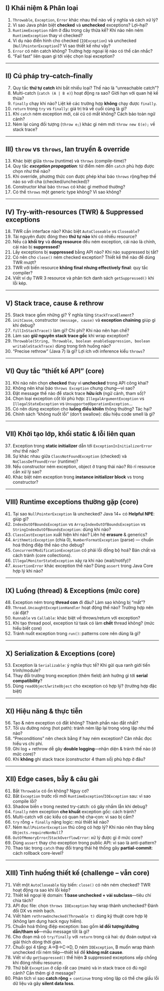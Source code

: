 ## I) Khái niệm & Phân loại

1. `Throwable`, `Exception`, `Error` khác nhau thế nào về ý nghĩa và cách xử lý?
2. Vì sao Java phân biệt **checked** và **unchecked** exceptions? Lợi–hại?
3. `RuntimeException` nằm ở đâu trong cây thừa kế? Khi nào nên ném `RuntimeException` thay vì checked?
4. Ví dụ nào điển hình cho checked (`IOException`) và unchecked (`NullPointerException`)? Vì sao thiết kế như vậy?
5. `Error` có nên catch không? Trường hợp ngoại lệ nào có thể cân nhắc?
6. “Fail fast” liên quan gì tới việc chọn loại exception?

---

## II) Cú pháp try–catch–finally

7. Quy tắc **thứ tự catch** khi bắt nhiều loại? Thế nào là “unreachable catch”?
8. Multi-catch (`catch (A | B e)`) hoạt động ra sao? Giới hạn với quan hệ kế thừa?
9. `finally` chạy khi nào? Liệt kê các trường hợp **không** chạy được `finally`.
10. `return` trong `try` vs `finally`: giá trị trả về cuối cùng là gì?
11. Khi `catch` ném exception mới, cái cũ có mất không? Cách bảo toàn ngữ cảnh?
12. Ném lại cùng đối tượng (`throw e;`) khác gì ném mới `throw new E(e);` về stack trace?

---

## III) `throw` vs `throws`, lan truyền & override

13. Khác biệt giữa `throw` (runtime) và `throws` (compile-time)?
14. Quy tắc ***exception propagation***: từ điểm ném đến `catch` phù hợp được chọn như thế nào?
15. Khi override, phương thức con được phép khai báo `throws` rộng/hẹp thế nào so với cha (checked/unchecked)?
16. Constructor khai báo `throws` có khác gì method thường?
17. Có thể `throws` một generic type không? Vì sao không?

---

## IV) Try-with-resources (TWR) & Suppressed exceptions

18. TWR cần interface nào? Khác biệt `AutoCloseable` vs `Closeable`?
19. Tài nguyên được đóng theo **thứ tự nào** khi có nhiều resource?
20. Nếu cả **khối try** và **đóng resource** đều ném exception, cái nào là chính, cái nào bị **suppressed**?
21. Lấy exceptions bị **suppressed** bằng API nào? Khi nào suppressed bị tắt?
22. Có nên cho `close()` ném checked exception? Thiết kế thế nào để dùng TWR mượt?
23. TWR với biến resource **không final nhưng effectively final**: quy tắc compiler?
24. Viết ví dụ TWR 3 resource và phân tích danh sách `getSuppressed()` khi lỗi kép.

---

## V) Stack trace, cause & rethrow

25. Stack trace gồm những gì? Ý nghĩa từng `StackTraceElement`?
26. `initCause`, constructor `(message, cause)` và **exception chaining** giúp gì khi debug?
27. `fillInStackTrace()` làm gì? Chi phí? Khi nào nên hạn chế?
28. Làm sao **giữ nguyên stack trace gốc** khi wrap exception?
29. `Throwable(String, Throwable, boolean enableSuppression, boolean writableStackTrace)` dùng trong tình huống nào?
30. “Precise rethrow” (Java 7) là gì? Lợi ích với inference kiểu `throws`?

---

## VI) Quy tắc “thiết kế API” (core)

31. Khi nào nên chọn **checked** thay vì **unchecked** trong API công khai?
32. Không nên khai báo `throws Exception` chung chung—vì sao?
33. Đặt message thế nào để stack trace **hữu ích** (ngữ cảnh, tham số)?
34. Chọn loại exception cốt lõi phù hợp: `IllegalArgumentException` vs `IllegalStateException` vs `UnsupportedOperationException`…
35. Có nên dùng exception cho **luồng điều khiển** thông thường? Tác hại?
36. Chính sách “không nuốt lỗi” (don’t swallow): dấu hiệu code smell là gì?

---

## VII) Khởi tạo lớp, khối static & lỗi liên quan

37. Exception trong **static initializer** dẫn tới `ExceptionInInitializerError` như thế nào?
38. Sự khác nhau giữa `ClassNotFoundException` (checked) và `NoClassDefFoundError` (runtime)?
39. Nếu constructor ném exception, object ở trạng thái nào? Rò rỉ resource cần xử lý sao?
40. Khác biệt ném exception trong **instance initializer block** vs trong constructor?

---

## VIII) Runtime exceptions thường gặp (core)

41. Tại sao `NullPointerException` là unchecked? Java 14+ có **Helpful NPE**: giúp gì?
42. `IndexOutOfBoundsException` vs `ArrayIndexOutOfBoundsException` vs `StringIndexOutOfBoundsException`: dùng khi nào?
43. `ClassCastException` xuất hiện khi nào? Liên hệ **erasure** & generics?
44. `ArithmeticException` (chia 0), `NumberFormatException` (parse) — chuẩn hoá thông điệp thế nào cho debug?
45. `ConcurrentModificationException` có phải lỗi đồng bộ hoá? Bản chất và cách tránh (core collections).
46. `IllegalMonitorStateException` xảy ra khi nào (wait/notify)?
47. `AssertionError` khác exception thế nào? Dùng `assert` trong Java Core hợp lý khi nào?

---

## IX) Luồng (thread) & Exceptions (mức core)

48. Exception ném trong **thread con** đi đâu? Làm sao không bị “mất”?
49. `Thread.UncaughtExceptionHandler` hoạt động thế nào? Trường hợp nên cài đặt?
50. `Runnable` vs `Callable`: khác biệt về throws/return với exception?
51. Khi tạo thread pool, exception từ task có làm **chết** thread không? (mức hiểu biết core)
52. Tránh nuốt exception trong `run()`: patterns core nên dùng là gì?

---

## X) Serialization & Exceptions (core)

53. Exception là `Serializable`: ý nghĩa thực tế? Khi gửi qua ranh giới tiến trình/module?
54. Thay đổi trường trong exception (thêm field) ảnh hưởng gì tới **serial compatibility**?
55. Dùng `readObject`/`writeObject` cho exception có hợp lý? (trường hợp đặc biệt)

---

## XI) Hiệu năng & thực tiễn

56. Tạo & ném exception có đắt không? Thành phần nào đắt nhất?
57. Tối ưu đường nóng (hot path): tránh ném lặp lại trong vòng lặp như thế nào?
58. “Preconditions” nên check bằng if hay ném exception? Cân nhắc đọc hiểu vs chi phí.
59. Ghi log + rethrow dễ gây **double logging**—nhận diện & tránh thế nào (ở mức core)?
60. Khi **không** ghi stack trace (constructor 4 tham số) phù hợp ở đâu?

---

## XII) Edge cases, bẫy & câu gài

61. Bắt `Throwable` có ổn không? Nguy cơ?
62. Bắt `Exception` trước rồi mới `RuntimeException`/`IOException` sau: vì sao compile lỗi?
63. Shadow biến `e` trong nested try-catch: có gây nhầm lẫn khi debug?
64. `finally` ném exception **che khuất** exception gốc: cách tránh?
65. Multi-catch với các kiểu có quan hệ cha–con: vì sao bị cấm?
66. `try` rỗng + `finally` nặng logic: mùi thiết kế nào?
67. Ném `NullPointerException` thủ công có hợp lý? Khi nào nên thay bằng `Objects.requireNonNull`?
68. `OutOfMemoryError`/`StackOverflowError`: xử lý được gì ở mức core?
69. Dùng `assert` thay cho exception trong public API: vì sao là anti-pattern?
70. Thao tác trong `catch` thay đổi trạng thái hệ thống gây **partial-commit**: cách rollback core-level?

---

## XIII) Tình huống thiết kế (challenge – vẫn core)

71. Viết một `AutoCloseable` tùy biến: `close()` có nên ném checked? TWR hoạt động ra sao khi lỗi kép?
72. Thiết kế ngoại lệ domain: **1 base unchecked + vài subclass**—tiêu chí chia tách?
73. API đọc file: chọn `throws IOException` hay wrap thành unchecked? Đánh đổi DX vs minh bạch.
74. Viết hàm `rethrowUnchecked(Throwable t)` dùng kỹ thuật core hợp lệ (không lạm dụng hack nguy hiểm).
75. Chuẩn hoá thông điệp exception: bao gồm **id đối tượng/đường dẫn/tham số**—mẫu message tốt là gì?
76. Cho đoạn mã có `try/finally` với `return` trong cả hai: dự đoán output và giải thích dòng thời gian.
77. Chuỗi gọi 4 tầng: A→B→C→D, D ném `IOException`, B muốn wrap thành unchecked rồi ném tiếp—thiết kế để **không mất cause**.
78. Viết ví dụ `getSuppressed()` thể hiện **3** suppressed exceptions xếp chồng khi đóng nhiều resource.
79. Thử bắt `Exception` ở cấp rất cao (main) và in stack trace có đủ ngữ cảnh? Cần thêm gì ở message?
80. Phân tích vì sao **catch rộng** + `continue` trong vòng lặp có thể che giấu lỗi dữ liệu và gây **silent data loss**.
